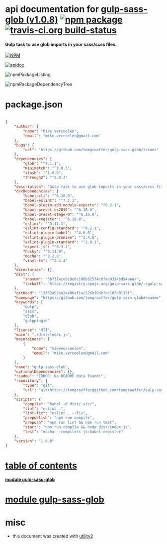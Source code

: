 # api documentation for  [gulp-sass-glob (v1.0.8)](https://github.com/tomgrooffer/gulp-sass-glob#readme)  [![npm package](https://img.shields.io/npm/v/npmdoc-gulp-sass-glob.svg?style=flat-square)](https://www.npmjs.org/package/npmdoc-gulp-sass-glob) [![travis-ci.org build-status](https://api.travis-ci.org/npmdoc/node-npmdoc-gulp-sass-glob.svg)](https://travis-ci.org/npmdoc/node-npmdoc-gulp-sass-glob)
#### Gulp task to use glob imports in your sass/scss files.

[![NPM](https://nodei.co/npm/gulp-sass-glob.png?downloads=true)](https://www.npmjs.com/package/gulp-sass-glob)

[![apidoc](https://npmdoc.github.io/node-npmdoc-gulp-sass-glob/build/screenCapture.buildNpmdoc.browser._2Fhome_2Ftravis_2Fbuild_2Fnpmdoc_2Fnode-npmdoc-gulp-sass-glob_2Ftmp_2Fbuild_2Fapidoc.html.png)](https://npmdoc.github.io/node-npmdoc-gulp-sass-glob/build/apidoc.html)

![npmPackageListing](https://npmdoc.github.io/node-npmdoc-gulp-sass-glob/build/screenCapture.npmPackageListing.svg)

![npmPackageDependencyTree](https://npmdoc.github.io/node-npmdoc-gulp-sass-glob/build/screenCapture.npmPackageDependencyTree.svg)



# package.json

```json

{
    "author": {
        "name": "Mike Vercoelen",
        "email": "mike.vercoelen@gmail.com"
    },
    "bugs": {
        "url": "https://github.com/tomgrooffer/gulp-sass-glob/issues"
    },
    "dependencies": {
        "glob": "^7.1.1",
        "minimatch": "^3.0.3",
        "slash": "^1.0.0",
        "through2": "^2.0.3"
    },
    "description": "Gulp task to use glob imports in your sass/scss files.",
    "devDependencies": {
        "babel-cli": "^6.18.0",
        "babel-eslint": "^7.1.1",
        "babel-plugin-add-module-exports": "^0.2.1",
        "babel-preset-es2015": "^6.18.0",
        "babel-preset-stage-0": "^6.16.0",
        "babel-register": "^6.18.0",
        "eslint": "^3.11.1",
        "eslint-config-standard": "^6.2.1",
        "eslint-plugin-babel": "^4.0.0",
        "eslint-plugin-promise": "^3.4.0",
        "eslint-plugin-standard": "^2.0.1",
        "expect.js": "^0.3.1",
        "husky": "^0.11.9",
        "mocha": "^3.2.0",
        "vinyl-fs": "^2.4.4"
    },
    "directories": {},
    "dist": {
        "shasum": "3b737ecebc9e6c106b82574c6faa9314bd94aeaa",
        "tarball": "https://registry.npmjs.org/gulp-sass-glob/-/gulp-sass-glob-1.0.8.tgz"
    },
    "gitHead": "13562a52ea2e496af1ac126b39dbfdc18fd8113f",
    "homepage": "https://github.com/tomgrooffer/gulp-sass-glob#readme",
    "keywords": [
        "gulp",
        "sass",
        "glob",
        "gulpplugin"
    ],
    "license": "MIT",
    "main": "./dist/index.js",
    "maintainers": [
        {
            "name": "mikevercoelen",
            "email": "mike.vercoelen@gmail.com"
        }
    ],
    "name": "gulp-sass-glob",
    "optionalDependencies": {},
    "readme": "ERROR: No README data found!",
    "repository": {
        "type": "git",
        "url": "git+https://tomgrooffer@github.com/tomgrooffer/gulp-sass-glob.git"
    },
    "scripts": {
        "compile": "babel -d dist/ src/",
        "lint": "eslint .",
        "lint-fix": "eslint . --fix",
        "prepublish": "npm run compile",
        "prepush": "npm run lint && npm run test",
        "start": "npm run compile && node dist/index.js",
        "test": "mocha --compilers js:babel-register"
    },
    "version": "1.0.8"
}
```



# <a name="apidoc.tableOfContents"></a>[table of contents](#apidoc.tableOfContents)

#### [module gulp-sass-glob](#apidoc.module.gulp-sass-glob)



# <a name="apidoc.module.gulp-sass-glob"></a>[module gulp-sass-glob](#apidoc.module.gulp-sass-glob)



# misc
- this document was created with [utility2](https://github.com/kaizhu256/node-utility2)
